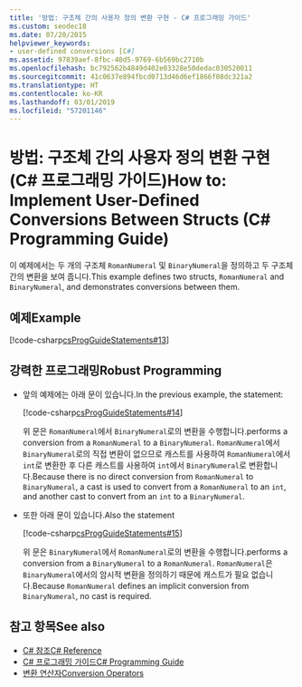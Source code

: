 ```yaml
---
title: '방법: 구조체 간의 사용자 정의 변환 구현 - C# 프로그래밍 가이드'
ms.custom: seodec18
ms.date: 07/20/2015
helpviewer_keywords:
- user-defined conversions [C#]
ms.assetid: 97839aef-8fbc-40d5-9769-6b569bc2710b
ms.openlocfilehash: bc792562b4849d402e03328e50dedac030520011
ms.sourcegitcommit: 41c0637e894fbcd0713d46d6ef1866f08dc321a2
ms.translationtype: HT
ms.contentlocale: ko-KR
ms.lasthandoff: 03/01/2019
ms.locfileid: "57201146"
---
```

# <a name="how-to-implement-user-defined-conversions-between-structs-c-programming-guide"></a><span data-ttu-id="c5b4f-102">방법: 구조체 간의 사용자 정의 변환 구현(C# 프로그래밍 가이드)</span><span class="sxs-lookup"><span data-stu-id="c5b4f-102">How to: Implement User-Defined Conversions Between Structs (C# Programming Guide)</span></span>
<span data-ttu-id="c5b4f-103">이 예제에서는 두 개의 구조체 `RomanNumeral` 및 `BinaryNumeral`을 정의하고 두 구조체 간의 변환을 보여 줍니다.</span><span class="sxs-lookup"><span data-stu-id="c5b4f-103">This example defines two structs, `RomanNumeral` and `BinaryNumeral`, and demonstrates conversions between them.</span></span>  
  
## <a name="example"></a><span data-ttu-id="c5b4f-104">예제</span><span class="sxs-lookup"><span data-stu-id="c5b4f-104">Example</span></span>  
 [!code-csharp[csProgGuideStatements#13](~/samples/snippets/csharp/VS_Snippets_VBCSharp/csProgGuideStatements/CS/Statements.cs#13)]  
  
## <a name="robust-programming"></a><span data-ttu-id="c5b4f-105">강력한 프로그래밍</span><span class="sxs-lookup"><span data-stu-id="c5b4f-105">Robust Programming</span></span>  
  
-   <span data-ttu-id="c5b4f-106">앞의 예제에는 아래 문이 있습니다.</span><span class="sxs-lookup"><span data-stu-id="c5b4f-106">In the previous example, the statement:</span></span>  
  
     [!code-csharp[csProgGuideStatements#14](~/samples/snippets/csharp/VS_Snippets_VBCSharp/csProgGuideStatements/CS/Statements.cs#14)]  
  
     <span data-ttu-id="c5b4f-107">위 문은 `RomanNumeral`에서 `BinaryNumeral`로의 변환을 수행합니다.</span><span class="sxs-lookup"><span data-stu-id="c5b4f-107">performs a conversion from a `RomanNumeral` to a `BinaryNumeral`.</span></span> <span data-ttu-id="c5b4f-108">`RomanNumeral`에서 `BinaryNumeral`로의 직접 변환이 없으므로 캐스트를 사용하여 `RomanNumeral`에서 `int`로 변환한 후 다른 캐스트를 사용하여 `int`에서 `BinaryNumeral`로 변환합니다.</span><span class="sxs-lookup"><span data-stu-id="c5b4f-108">Because there is no direct conversion from `RomanNumeral` to `BinaryNumeral`, a cast is used to convert from a `RomanNumeral` to an `int`, and another cast to convert from an `int` to a `BinaryNumeral`.</span></span>  
  
-   <span data-ttu-id="c5b4f-109">또한 아래 문이 있습니다.</span><span class="sxs-lookup"><span data-stu-id="c5b4f-109">Also the statement</span></span>  
  
     [!code-csharp[csProgGuideStatements#15](~/samples/snippets/csharp/VS_Snippets_VBCSharp/csProgGuideStatements/CS/Statements.cs#15)]  
  
     <span data-ttu-id="c5b4f-110">위 문은 `BinaryNumeral`에서 `RomanNumeral`로의 변환을 수행합니다.</span><span class="sxs-lookup"><span data-stu-id="c5b4f-110">performs a conversion from a `BinaryNumeral` to a `RomanNumeral`.</span></span> <span data-ttu-id="c5b4f-111">`RomanNumeral`은 `BinaryNumeral`에서의 암시적 변환을 정의하기 때문에 캐스트가 필요 없습니다.</span><span class="sxs-lookup"><span data-stu-id="c5b4f-111">Because `RomanNumeral` defines an implicit conversion from `BinaryNumeral`, no cast is required.</span></span>  
  
## <a name="see-also"></a><span data-ttu-id="c5b4f-112">참고 항목</span><span class="sxs-lookup"><span data-stu-id="c5b4f-112">See also</span></span>

- [<span data-ttu-id="c5b4f-113">C# 참조</span><span class="sxs-lookup"><span data-stu-id="c5b4f-113">C# Reference</span></span>](../../../csharp/language-reference/index.md)
- [<span data-ttu-id="c5b4f-114">C# 프로그래밍 가이드</span><span class="sxs-lookup"><span data-stu-id="c5b4f-114">C# Programming Guide</span></span>](../../../csharp/programming-guide/index.md)
- [<span data-ttu-id="c5b4f-115">변환 연산자</span><span class="sxs-lookup"><span data-stu-id="c5b4f-115">Conversion Operators</span></span>](../../../csharp/programming-guide/statements-expressions-operators/conversion-operators.md)
